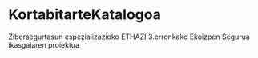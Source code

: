 # KortabitarteKatalogoa
Zibersegurtasun espezializazioko ETHAZI 3.erronkako Ekoizpen Segurua ikasgaiaren proiektua

